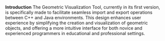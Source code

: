 **Introduction**
The Geometric Visualization Tool, currently in its first version, is specifically made to facilitate seamless import and export operations between C++ and Java environments. This design enhances user experience by simplifying the creation and visualization of geometric objects, and offering a more intuitive interface for both novice and experienced programmers in educational and professional settings.
